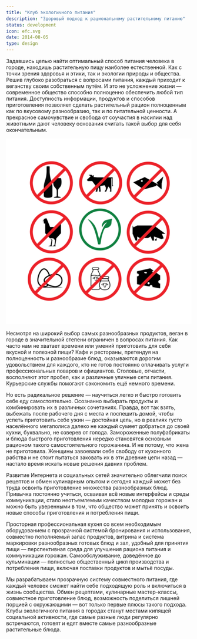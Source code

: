 ```yaml
---
title: "Клуб экологичного питания"
description: "Здоровый подход к рациональному растительному питанию"
status: development
icon: efc.svg
date: 2014-08-05
type: design
---
```


Задавшись целью найти оптимальный способ питания человека в городе, находишь растительную пищу наиболее естественной. Как с точки зрения здоровья и этики, так и экологии природы и общества. Решив глубоко разобраться с вопросами питания, каждый приходит к веганству своим собственным путём. И это не усложнение жизни — современное общество способно полноценно обеспечить любой тип питания. Доступность информации, продуктов и способов приготовления позволяет сделать растительный рацион полноценным как по вкусовому разнообразию, так и по питательной ценности. А прекрасное самочувствие и свобода от соучастия в насилии над животными дают человеку основания считать такой выбор для себя окончательным.

![](./vegan-01.png)

Несмотря на широкий выбор самых разнообразных продуктов, веган в городе в значительной степени ограничен в вопросах питания. Как часто нам не хватает времени или умений приготовить для себя вкусной и полезной пищи? Кафе и рестораны, претендуя на полноценность и разнообразие блюд, оказываются дорогим удовольствием для каждого, кто не готов постоянно оплачивать услуги профессиональных поваров и официантов. Столовые, отчасти, восполняют этот пробел, как и различные уличные сети питания. Курьерские службы помогают сэкономить ещё немного времени.

Но есть радикальное решение — научиться легко и быстро готовить себе еду самостоятельно. Осознанно выбирать продукты и комбинировать их в различных сочетаниях. Правда, вот так взять, выбежать после рабочего дня с места и поспешить домой, чтобы успеть приготовить себе ужин — достойная цель, но в реалиях густо населённого мегаполиса далеко не каждый сумеет добраться до своей кухни, буквально, не озверев от голода. Замороженные полуфабрикаты и блюда быстрого приготовления нередко становятся основным рационом такого самостоятельного горожанина. И не потому, что жена не приготовила. Женщины завоевали себе свободу от кухонного рабства и не стоит пытаться заковать их в эти древние цепи назад — настало время искать новые решения давних проблем.

Развитие Интернета и социальных сетей значительно облегчили поиск рецептов и обмен кулинарным опытом и сегодня каждый может без труда освоить приготовление множества разнообразных блюд. Привычка постоянно учиться, осваивая всё новые интерфейсы и среды коммуникации, стало неотъемлемым качеством молодых горожан и можно быть уверенными в том, что общество может принять и освоить новые способы приготовления и потребления пищи.

Просторная профессиональная кухня со всем необходимым оборудованием с прозрачной системой бронирования и использования, совместно пополняемый запас продуктов, витрина и система маркировки разнообразных готовых блюд и зал, удобный для принятия пищи — перспективная среда для улучшения рациона питания и коммуникации горожан. Самообслуживание, доведённое до кульминации — полностью общественный цикл производства и потребления пищи, включая поставки продуктов и мытьё посуды.

Мы разрабатываем прозрачную систему совместного питания, где каждый человек сможет найти себе подходящую роль и включиться в жизнь сообщества. Обмен рецептами, кулинарные мастер-классы, совместное приготовление блюд, возможность поделиться лишней порцией с окружающими — вот только первые плюсы такого подхода. Клубы экологичного питания в городах станут местами кипящей социальной активности, где самые разные люди регулярно встречаются, готовят и едят вместе самые разнообразные растительные блюда.
